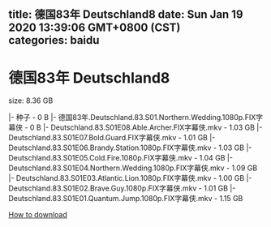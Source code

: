 
title: 德国83年 Deutschland8
date: Sun Jan 19 2020 13:39:06 GMT+0800 (CST)    
categories: baidu
---

# 德国83年 Deutschland8
size: 8.36 GB
 
 
|- 种子 - 0 B
|- 德国83年.Deutschland.83.S01.Northern.Wedding.1080p.FIX字幕侠 - 0 B
|- Deutschland.83.S01E08.Able.Archer.FIX字幕侠.mkv - 1.03 GB
|- Deutschland.83.S01E07.Bold.Guard.FIX字幕侠.mkv - 1.01 GB
|- Deutschland.83.S01E06.Brandy.Station.1080p.FIX字幕侠.mkv - 1.03 GB
|- Deutschland.83.S01E05.Cold.Fire.1080p.FIX字幕侠.mkv - 1.04 GB
|- Deutschland.83.S01E04.Northern.Wedding.1080p.FIX字幕侠.mkv - 1.09 GB
|- Deutschland.83.S01E03.Atlantic.Lion.1080p.FIX字幕侠.mkv - 1.00 GB
|- Deutschland.83.S01E02.Brave.Guy.1080p.FIX字幕侠.mkv - 1.01 GB
|- Deutschland.83.S01E01.Quantum.Jump.1080p.FIX字幕侠.mkv - 1.15 GB

[How to download](https://bpcam.bemobtrk.com/go/2ceec3aa-1ca2-46d6-b9ff-aaa5c184517c?jno=572)